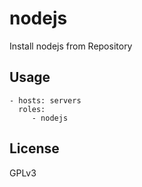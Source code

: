 nodejs
=========================

Install nodejs from
Repository


Usage
-------------------------

    - hosts: servers
      roles:
         - nodejs


License
-------------------------

GPLv3
